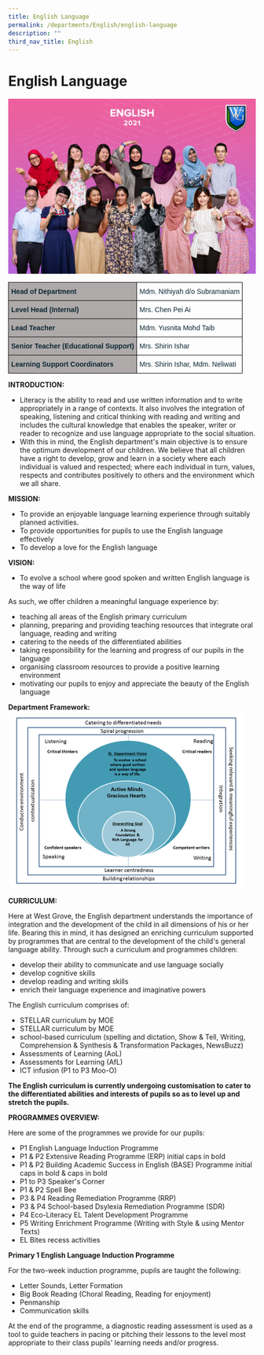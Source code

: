 ```yaml
---
title: English Language
permalink: /departments/English/english-language
description: ""
third_nav_title: English
---
```

# English Language

![](/images/EL.jpg)

<style type="text/css">
.tg  {border-collapse:collapse;border-spacing:0;}
.tg td{border-color:black;border-style:solid;border-width:1px;font-family:Arial, sans-serif;font-size:14px;
  overflow:hidden;padding:10px 5px;word-break:normal;}
.tg th{border-color:black;border-style:solid;border-width:1px;font-family:Arial, sans-serif;font-size:14px;
  font-weight:normal;overflow:hidden;padding:10px 5px;word-break:normal;}
.tg .tg-s5dh{color:#0C2733;text-align:left;vertical-align:middle}
.tg .tg-c1fh{background-color:#AEAAAA;color:#0C2733;font-weight:bold;text-align:left;vertical-align:top}
</style>
<table class="tg">
<thead>
  <tr>
    <th class="tg-c1fh">Head of Department</th>
    <th class="tg-s5dh">Mdm. Nithiyah d/o Subramaniam<br></th>
  </tr>
</thead>
<tbody>
  <tr>
    <td class="tg-c1fh">Level Head (Internal)<br></td>
    <td class="tg-s5dh">Mrs. Chen Pei Ai<br></td>
  </tr>
  <tr>
    <td class="tg-c1fh">Lead Teacher<br></td>
    <td class="tg-s5dh">Mdm. Yusnita Mohd Taib<br></td>
  </tr>
  <tr>
    <td class="tg-c1fh">Senior Teacher (Educational Support)<br></td>
    <td class="tg-s5dh">Mrs. Shirin Ishar</td>
  </tr>
  <tr>
    <td class="tg-c1fh">Learning Support Coordinators</td>
    <td class="tg-s5dh">Mrs. Shirin Ishar, Mdm. Neliwati</td>
  </tr>
</tbody>
</table>

**INTRODUCTION:**

* Literacy is the ability to read and use written information and to write appropriately in a range of contexts. It also involves the integration of speaking, listening and critical thinking with reading and writing and includes the cultural knowledge that enables the speaker, writer or reader to recognize and use language appropriate to the social situation.
* With this in mind, the English department's main objective is to ensure the optimum development of our children. We believe that all children have a right to develop, grow and learn in a society where each individual is valued and respected; where each individual in turn, values, respects and contributes positively to others and the environment which we all share.

**MISSION:**

* To provide an enjoyable language learning experience through suitably planned activities.
* To provide opportunities for pupils to use the English language effectively
* To develop a love for the English language

**VISION:**

* To evolve a school where good spoken and written English language is the way of life

As such, we offer children a meaningful language experience by:
* teaching all areas of the English primary curriculum
* planning, preparing and providing teaching resources that integrate oral language, reading and writing
* catering to the needs of the differentiated abilities
* taking responsibility for the learning and progress of our pupils in the language
* organising classroom resources to provide a positive learning environment
* motivating our pupils to enjoy and appreciate the beauty of the English language


**Department Framework:**
![](/images/Department%20Framework.png)

**CURRICULUM:**

Here at West Grove, the English department understands the importance of integration and the development of the child in all dimensions of his or her life. Bearing this in mind, it has designed an enriching curriculum supported by programmes that are central to the development of the child's general language ability. Through such a curriculum and programmes children:

* develop their ability to communicate and use language socially
* develop cognitive skills
* develop reading and writing skills
* enrich their language experience and imaginative powers

The English curriculum comprises of:
* STELLAR curriculum by MOE
* STELLAR curriculum by MOE
* school-based curriculum (spelling and dictation, Show &  Tell, Writing, Comprehension & Synthesis & Transformation Packages, NewsBuzz)
* Assessments of Learning (AoL)
* Assessments for Learning (AfL)
* ICT infusion (P1 to P3 Moo-O)

**The English curriculum is currently undergoing customisation to cater to the differentiated abilities and interests of pupils so as to level up and stretch the pupils.**

**PROGRAMMES OVERVIEW:**

Here are some of the programmes we provide for our pupils:

* P1 English Language Induction Programme
* P1 & P2 Extensive Reading Programme (ERP) initial caps in bold
* P1 & P2 Building Academic Success in English (BASE) Programme initial caps in bold & caps in bold
* P1 to P3 Speaker's Corner
* P1 & P2 Spell Bee
* P3 & P4 Reading Remediation Programme (RRP)
* P3 & P4 School-based Dsylexia Remediation Programme (SDR)
* P4 Eco-Literacy EL Talent Development Programme
* P5 Writing Enrichment Programme (Writing with Style & using Mentor Texts)
* EL Bites recess activities


**Primary 1 English Language Induction Programme**

For the two-week induction programme, pupils are taught the following:

* Letter Sounds, Letter Formation
* Big Book Reading (Choral Reading, Reading for enjoyment)
* Penmanship
* Communication skills

At the end of the programme, a diagnostic reading assessment is used as a tool to guide teachers in pacing or pitching their lessons to the level most appropriate to their class pupils' learning needs and/or progress.


